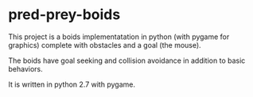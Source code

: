 # pred-prey-boids
This project is a boids implementatation in python (with pygame for graphics) complete with obstacles and a goal (the mouse).

The boids have goal seeking and collision avoidance in addition to basic behaviors.

It is written in python 2.7 with pygame.
